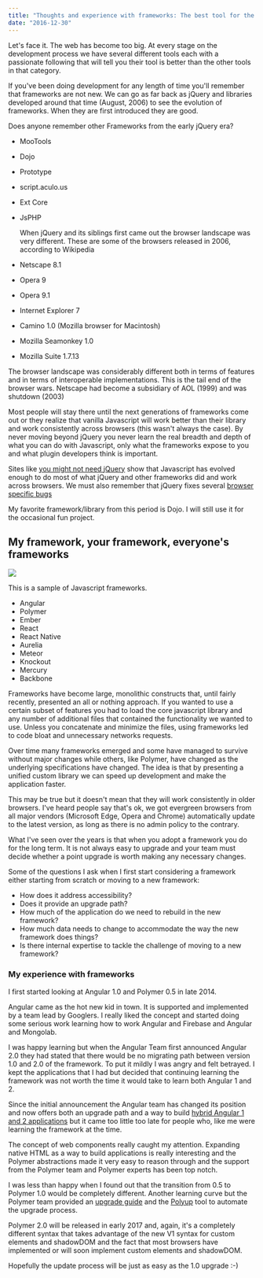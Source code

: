 ```yaml
---
title: "Thoughts and experience with frameworks: The best tool for the job"
date: "2016-12-30"
---
```


Let's face it. The web has become too big. At every stage on the development process we have several different tools each with a passionate following that will tell you their tool is better than the other tools in that category.

If you've been doing development for any length of time you'll remember that frameworks are not new. We can go as far back as jQuery and libraries developed around that time (August, 2006) to see the evolution of frameworks. When they are first introduced they are good.

Does anyone remember other Frameworks from the early jQuery era?

- MooTools
- Dojo
- Prototype
- script.aculo.us
- Ext Core
- JsPHP
    
    When jQuery and its siblings first came out the browser landscape was very different. These are some of the browsers released in 2006, according to Wikipedia
- Netscape 8.1
    
- Opera 9
- Opera 9.1
- Internet Explorer 7
- Camino 1.0 (Mozilla browser for Macintosh)
- Mozilla Seamonkey 1.0
- Mozilla Suite 1.7.13

The browser landscape was considerably different both in terms of features and in terms of interoperable implementations. This is the tail end of the browser wars. Netscape had become a subsidiary of AOL (1999) and was shutdown (2003)

Most people will stay there until the next generations of frameworks come out or they realize that vanilla Javascript will work better than their library and work consistently across browsers (this wasn't always the case). By never moving beyond jQuery you never learn the real breadth and depth of what you can do with Javascript, only what the frameworks expose to you and what plugin developers think is important.

Sites like [you might not need jQuery](http://youmightnotneedjquery.com/) show that Javascript has evolved enough to do most of what jQuery and other frameworks did and work across browsers. We must also remember that jQuery fixes several [browser specific bugs](https://docs.google.com/document/d/1LPaPA30bLUB_publLIMF0RlhdnPx_ePXm7oW02iiT6o/edit)

My favorite framework/library from this period is Dojo. I will still use it for the occasional fun project.

## My framework, your framework, everyone's frameworks

![](http://noeticforce.com/sites/default/files/styles/article-detail/public/articles/best-javascript-frameworks_0.jpg?itok=At3uyXpN)

This is a sample of Javascript frameworks.

- Angular
- Polymer
- Ember
- React
- React Native
- Aurelia
- Meteor
- Knockout
- Mercury
- Backbone

Frameworks have become large, monolithic constructs that, until fairly recently, presented an all or nothing approach. If you wanted to use a certain subset of features you had to load the core javascript library and any number of additional files that contained the functionality we wanted to use. Unless you concatenate and minimize the files, using frameworks led to code bloat and unnecessary networks requests.

Over time many frameworks emerged and some have managed to survive without major changes while others, like Polymer, have changed as the underlying specifications have changed. The idea is that by presenting a unified custom library we can speed up development and make the application faster.

This may be true but it doesn't mean that they will work consistently in older browsers. I've heard people say that's ok, we got evergreen browsers from all major vendors (Microsoft Edge, Opera and Chrome) automatically update to the latest version, as long as there is no admin policy to the contrary.

What I've seen over the years is that when you adopt a framework you do for the long term. It is not always easy to upgrade and your team must decide whether a point upgrade is worth making any necessary changes.

Some of the questions I ask when I first start considering a framework either starting from scratch or moving to a new framework:

- How does it address accessibility?
- Does it provide an upgrade path?
- How much of the application do we need to rebuild in the new framework?
- How much data needs to change to accommodate the way the new framework does things?
- Is there internal expertise to tackle the challenge of moving to a new framework?

### My experience with frameworks

I first started looking at Angular 1.0 and Polymer 0.5 in late 2014.

Angular came as the hot new kid in town. It is supported and implemented by a team lead by Googlers. I really liked the concept and started doing some serious work learning how to work Angular and Firebase and Angular and Mongolab.

I was happy learning but when the Angular Team first announced Angular 2.0 they had stated that there would be no migrating path between version 1.0 and 2.0 of the framework. To put it mildly I was angry and felt betrayed. I kept the applications that I had but decided that continuing learning the framework was not worth the time it would take to learn both Angular 1 and 2.

Since the initial announcement the Angular team has changed its position and now offers both an upgrade path and a way to build [hybrid Angular 1 and 2 applications](https://angular.io/docs/ts/latest/guide/upgrade.html) but it came too little too late for people who, like me were learning the framework at the time.

The concept of web components really caught my attention. Expanding native HTML as a way to build applications is really interesting and the Polymer abstractions made it very easy to reason through and the support from the Polymer team and Polymer experts has been top notch.

I was less than happy when I found out that the transition from 0.5 to Polymer 1.0 would be completely different. Another learning curve but the Polymer team provided an [upgrade guide](https://www.polymer-project.org/1.0/docs/migration) and the [Polyup](http://polymerlabs.github.io/polyup/) tool to automate the upgrade process.

Polymer 2.0 will be released in early 2017 and, again, it's a completely different syntax that takes advantage of the new V1 syntax for custom elements and shadowDOM and the fact that most browsers have implemented or will soon implement custom elements and shadowDOM.

Hopefully the update process will be just as easy as the 1.0 upgrade :-)
